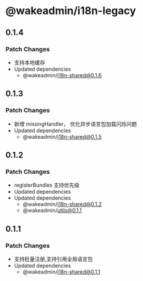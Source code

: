 # @wakeadmin/i18n-legacy

## 0.1.4

### Patch Changes

- 支持本地缓存
- Updated dependencies
  - @wakeadmin/i18n-shared@0.1.6

## 0.1.3

### Patch Changes

- 新增 missingHandler， 优化异步语言包加载闪烁问题
- Updated dependencies
  - @wakeadmin/i18n-shared@0.1.5

## 0.1.2

### Patch Changes

- registerBundles 支持优先级
- Updated dependencies
- Updated dependencies
  - @wakeadmin/i18n-shared@0.1.2
  - @wakeadmin/utils@0.1.1

## 0.1.1

### Patch Changes

- 支持批量注册,支持引用全局语言包
- Updated dependencies
  - @wakeadmin/i18n-shared@0.1.1
